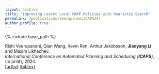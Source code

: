 ```yaml
---
layout: archive
title: "Improving Learnt Local MAPF Policies with Heuristic Search"
permalink: /publications/VeerapaneniICAPS24/
author_profile: true
---
```


{% include base_path %}
                  
Rishi Veerapaneni, Qian Wang, Kevin Ren, Arthur Jakobsson, **Jiaoyang Li** and Maxim Likhachev.      
<i>International Conference on Automated Planning and Scheduling (**ICAPS**)</i>, (in print), 2024.     
[[arXiv](https://arxiv.org/abs/2403.20300)]
[<a href="javascript:void(0)" onclick="(function(target, id) { if ($('#' + id).css('display') == 'block') { $('#' + id).hide('fast'); $(target).text('bibtex') } else { $('#' + id).show('fast'); $(target).text('bibtex▲') } })(this, 'bibtex-VeerapaneniICAPS24');">bibtex</a>]
<div id="bibtex-VeerapaneniICAPS24" style="display:none">
<pre>@inproceedings{VeerapaneniICAPS24,
  author    = {Rishi Veerapaneni and Qian Wang and Kevin Ren and Arthur Jakobsson and Jiaoyang Li and Maxim Likhachev},
  title     = {Improving Learnt Local MAPF Policies with Heuristic Search},
  booktitle = {Proceedings of the International Conference on Automated Planning and Scheduling (ICAPS)},
  year      = {2024}
}
</pre></div> 
     
         
